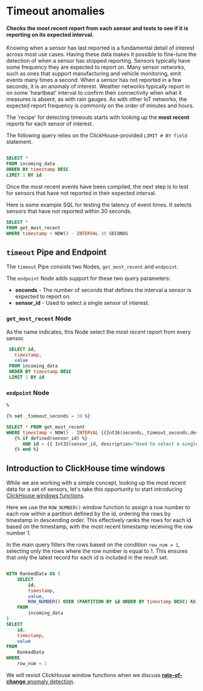 # Timeout anomalies
#### Checks the most recent report from each sensor and tests to see if it is reporting on its expected interval.

Knowing when a sensor has last reported is a fundamental detail of interest across most use cases. Having these data makes it possible to fine-tune the detection of when a sensor has stopped reporting. Sensors typically have some frequency they are expected to report on. Many sensor networks, such as ones that support manufacturing and vehicle monitoring, emit events many times a second. When a sensor has not reported in a few seconds, it is an anomaly of interest. Weather networks typically report in on some 'heartbeat' interval to confirm their connectivity when what it measures is absent, as with rain gauges. As with other IoT networks, the expected report frequency is commonly on the order of minutes and hours. 

The 'recipe' for detecting timeouts starts with looking up the **most recent** reports for each sensor of interest. 

The following query relies on the ClickHouse-provided `LIMIT # BY field` statement. 

```sql

SELECT * 
FROM incoming_data
ORDER BY timestamp DESC
LIMIT 1 BY id

```

Once the most recent events have been compiled, the next step is to test for sensors that have not reported in their expected interval. 

Here is some example SQL for testing the latency of event times. It selects sensors that have not reported within 30 seconds. 

```sql
SELECT * 
FROM get_most_recent
WHERE timestamp < NOW() - INTERVAL 30 SECONDS
```

## `timeout` Pipe and Endpoint

The `timeout` Pipe consists two Nodes, `get_most_recent` and `endpoint`. 

The `endpoint` Node adds support for these two query parameters:
* **seconds** - The number of seconds that defines the interval a sensor is expected to report on. 
* **sensor_id** - Used to select a single sensor of interest.

### `get_most_recent` Node

As the name indicates, this Node select the *most recent* report from every sensor. 

```sql
 SELECT id, 
   timestamp, 
   value
 FROM incoming_data
 ORDER BY timestamp DESC 
 LIMIT 1 BY id
```

### `endpoint` Node


```sql
%

{% set _timeout_seconds = 30 %}  

SELECT * FROM get_most_recent
WHERE timestamp < NOW() - INTERVAL {{Int16(seconds,_timeout_seconds,description="If a sensor has not reported in the specified number of seconds, it is considered 'timedout'.")}} SECONDS
   {% if defined(sensor_id) %}               
      AND id = {{ Int32(sensor_id, description="Used to select a single sensor of interest. Optional.")}} 
   {% end %}  

```


## Introduction to ClickHouse time windows 

While we are working with a simple concept, looking up the most recent data for a set of sensors, let's take this opportunity to start introducing [ClickHouse windows functions](https://clickhouse.com/docs/en/sql-reference/window-functions). 

Here we use the `ROW_NUMBER()` window function to assign a row number to each row within a partition defined by the id, ordering the rows by timestamp in descending order. This effectively ranks the rows for each id based on the timestamp, with the most recent timestamp receiving the row number 1.

In the main query filters the rows based on the condition `row_num = 1`, selecting only the rows where the row number is equal to 1. This ensures that only the latest record for each id is included in the result set.


```sql

WITH RankedData AS (
    SELECT
        id,
        timestamp,
        value,
        ROW_NUMBER() OVER (PARTITION BY id ORDER BY timestamp DESC) AS row_num
    FROM
        incoming_data
)
SELECT
    id,
    timestamp,
    value
FROM
    RankedData
WHERE
    row_num = 1

```

We will revisit ClickHouse window functions when we discuss  [**rate-of-change** anomaly detection](rate-of-change.md). 